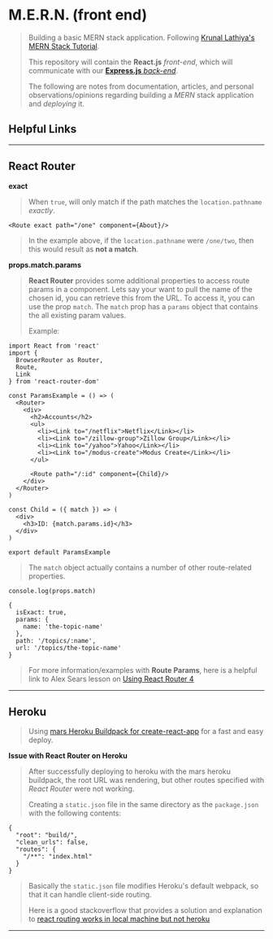 
M.E.R.N. (front end)
===================
> Building a basic MERN stack application. Following [Krunal Lathiya's MERN Stack Tutorial](https://appdividend.com/2017/06/28/mern-stack-tutorial/?utm_source=hashnode.com).
>
> This repository will contain the **React.js** *front-end*, which will communicate with our [**Express.js** *back-end*](https://github.com/PJC-1/M.E.R.N.-back-end-).
>
> The following are notes from documentation, articles, and personal observations/opinions regarding building a *MERN* stack application and *deploying* it.
>

Helpful Links
-------------
>  
>

----------

React Router
-------------
**exact**
>
> When ```true```, will only match if the path matches the ```location.pathname``` *exactly*.
>  
```
<Route exact path="/one" component={About}/>
```
>
> In the example above, if the ```location.pathname``` were ```/one/two```, then this would result as **not a match**.
>
>

**props.match.params**
>
> **React Router** provides some additional properties to access route params in a component.
> Lets say your want to pull the name of the chosen id, you can retrieve this from the URL. To access it, you can use the prop ```match```.
> The ```match``` prop has a ```params``` object that contains the all existing param values.
>
> Example:
```
import React from 'react'
import {
  BrowserRouter as Router,
  Route,
  Link
} from 'react-router-dom'

const ParamsExample = () => (
  <Router>
    <div>
      <h2>Accounts</h2>
      <ul>
        <li><Link to="/netflix">Netflix</Link></li>
        <li><Link to="/zillow-group">Zillow Group</Link></li>
        <li><Link to="/yahoo">Yahoo</Link></li>
        <li><Link to="/modus-create">Modus Create</Link></li>
      </ul>

      <Route path="/:id" component={Child}/>
    </div>
  </Router>
)

const Child = ({ match }) => (
  <div>
    <h3>ID: {match.params.id}</h3>
  </div>
)

export default ParamsExample
```
>
> The ```match``` object actually contains a number of other route-related properties.
>  
```
console.log(props.match)

{
  isExact: true,
  params: {
    name: 'the-topic-name'
  },
  path: '/topics/:name',
  url: '/topics/the-topic-name'
}
```
> For more information/examples with **Route Params**, here is a helpful link to Alex Sears lesson on [Using React Router 4](https://scotch.io/courses/using-react-router-4/route-params)

----------

Heroku
-------------
>  
> Using [mars Heroku Buildpack for create-react-app](https://github.com/mars/create-react-app-buildpack) for a fast and easy deploy.
>

**Issue with React Router on Heroku**
>
> After successfully deploying to heroku with the mars heroku buildpack, the root URL was rendering, but other routes specified with *React Router* were not working.
>  
>  Creating a ```static.json``` file in the same directory as the ```package.json``` with the following contents:
>
```
{
  "root": "build/",
  "clean_urls": false,
  "routes": {
    "/**": "index.html"
  }
}
```
>
> Basically the ```static.json``` file modifies Heroku's default webpack, so that it can handle client-side routing.
>  
>  Here is a good stackoverflow that provides a solution and explanation to [react routing works in local machine but not heroku](https://stackoverflow.com/questions/41772411/react-routing-works-in-local-machine-but-not-heroku)
----------
